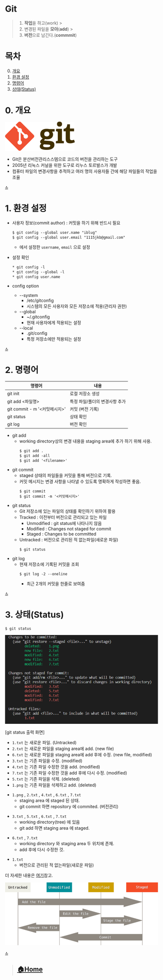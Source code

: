 # Git
> 1. **작업**을 하고(work) >  
> 2. 변경된 파일을 **모아**(**add**) >  
> 3. **버전**으로 남긴다.(**commmit**)

# 목차
 0. [개요](#0-개요)
 1. [환경 설정](#1-환경-설정)
 2. [명령어](#2-명령어)
 3. [상태(Status)](#3-상태status)
 
# 0. 개요
![git](../image/git.png)

* Git은 분산버전관리스스템으로 코드의 버전을 관리하는 도구  
* 2005년 리눅스 커널을 위한 도구로 리누스 토르발스가 개발  
* 컴퓨터 파일의 변경사항을 추적하고 여러 명의 사용자들 간에 해당 파일들의 작업을 조율



[🔝](#git)

# 1. 환경 설정
* 사용자 정보(commit author) : 커밋을 하기 위해 반드시 필요
  ```
  $ git config --global user.name "iblug"  
  $ git config --global user.email "1115jkb@gmail.com"
  ```
    * 에서 설정한 `username`, `email` 으로 설정

- 설정 확인
  ```
  * git config -l
  * git config --global -l
  * git config user.name
  ```

* config option
  * --system
    * /etc/gitconfig
    * 시스템의 모든 사용자와 모든 저장소에 적용(관리자 권한)

  - --global
    * ~/.gitconfig
    * 현재 사용자에게 적용되는 설정

  * --local
    * .git/config
    * 특정 저장소에만 적용되는 설정

[🔝](#git)

# 2. 명령어


| 명령어 | 내용 |
|---|---|
| git init | 로컬 저장소 생성 |
| git add <파일명> | 특정 파일/폴더의 변경사항 추가 |
| git commit - m '<커밋메시지>' | 커밋 (버전 기록) |
| git status | 상태 확인 |
| git log | 버전 확인 |

* git add
  * working directory상의 변경 내용을 staging area에 추가 하기 위해 사용.
    ```
    $ git add .
    $ git add -all
    $ git add '<filename>'
    ```

- git commit
  * staged 상태의 파일들을 커밋을 통해 버전으로 기록.
  * 커밋 메시지는 변경 사항을 나타낼 수 있도록 명확하게 작성하면 좋음.
    ```
    $ git commit
    $ git commit -m '<커밋메시지>'
    ```
* git status
  * Git 저장소에 있는 파일의 상태를 확인하기 위하여 활용
  * Tracked : 이전부터 버전으로 관리되고 있는 파일
    * Unmodified : git status에 나타나지 않음
    * Modified : Changes not staged for commit
    * Staged : Changes to be committed
  * Untracked : 버전으로 관리된 적 없는파일(새로운 파일)
    ```
    $ git status
    ```
- git log
  * 현재 저장소에 기록된 커밋을 조회
    ```
    $ git log -2 --oneline
    ```
    * 최근 2개의 커밋을 한줄로 보여줌

[🔝](#git)

# 3. 상태(Status)
```
$ git status
```
![status](../image/status.png)

[git status 출력 화면]

* `1.txt` 는 새로운 파일. (Untracked)
* `2.txt` 는 새로운 파일을 staging area에 add. (new file)
* `6.txt` 는 새로운 파일을 staging area에 add 후에 수정. (new file, modified)
* `3.txt` 는 기존 파일을 수정. (modified)
* `4.txt` 는 기존 파일 수정한 것을 add. (modified)
* `7.txt` 는 기존 파일 수정한 것을 add 후에 다시 수정. (modified)
* `5.txt` 는 기존 파일을 삭제. (deleted)
* `1.png` 는 기존 파일을 삭제하고 add. (deleted)

- `1.png` , `2.txt` , `4.txt` , `6.txt` , `7.txt`
  - staging area 에 staged 된 상태.
  - git commit 하면 repository 에 commited. (버전관리)
* `3.txt` , `5.txt` , `6.txt` , `7.txt` 
  * working directory(tree) 에 있음
  * git add 하면 staging area 에 staged.
- `6.txt` , `7.txt`
  - working directory 와 staging area 두 위치에 존재.
  - add 후에 다시 수정한 것.
* `1.txt`
  * 버전으로 관리된 적 없는파일(새로운 파일)

더 자세한 내용은 [여기](https://search.naver.com/search.naver?sm%3Dtab_hty.top%26where%3Dnexearch%26query%3Dstaged%26oquery%3Dstaging%2Barea%26tqi%3DhIrFVdprvxZssMQ7HQsssssssa4-199023)참고.

![lifecycle](../image/lifecycle.png)

[🔝](#git)

> ## [🏠Home](../README.md)